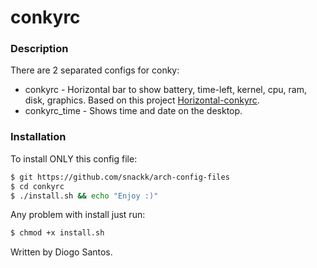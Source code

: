 # conkyrc

### Description

There are 2 separated configs for conky:
* conkyrc - Horizontal bar to show battery, time-left, kernel, cpu, ram, disk, graphics. Based on this project [Horizontal-conkyrc](https://www.deviantart.com/art/My-horizontal-conkyrc-122604863).
* conkyrc_time - Shows time and date on the desktop.

### Installation

To install ONLY this config file:
```sh
$ git https://github.com/snackk/arch-config-files
$ cd conkyrc
$ ./install.sh && echo "Enjoy :)"
```
Any problem with install just run:
```sh
$ chmod +x install.sh
```
  
  Written by Diogo Santos.
